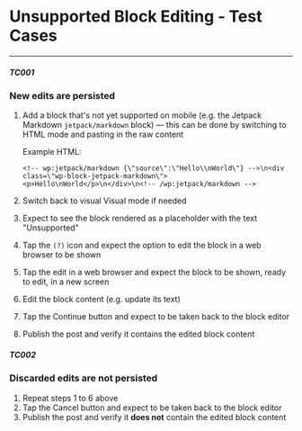 # Unsupported Block Editing - Test Cases

--------------------------------------------------------------------------------

##### TC001

### New edits are persisted 

1. Add a block that's not yet supported on mobile (e.g. the Jetpack Markdown `jetpack/markdown` block) — this can be done by switching to HTML mode and pasting in the raw content

    Example HTML:
    ```
    <!-- wp:jetpack/markdown {\"source\":\"Hello\\nWorld\"} -->\n<div class=\"wp-block-jetpack-markdown\"><p>Hello\nWorld</p>\n</div>\n<!-- /wp:jetpack/markdown -->
    ```
2. Switch back to visual Visual mode if needed
3. Expect to see the block rendered as a placeholder with the text "Unsupported"
4. Tap the `(?)` icon and expect the option to edit the block in a web browser to be shown
5. Tap the edit in a web browser and expect the block to be shown, ready to edit, in a new screen
6. Edit the block content (e.g. update its text)
7. Tap the Continue button and expect to be taken back to the block editor
8. Publish the post and verify it contains the edited block content


##### TC002

### Discarded edits are not persisted

1. Repeat steps 1 to 6 above
2. Tap the Cancel button and expect to be taken back to the block editor
3. Publish the post and verify it **does not** contain the edited block content
